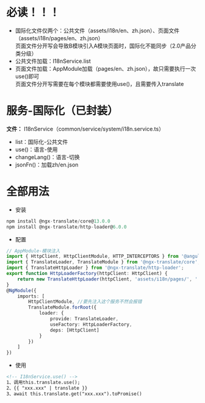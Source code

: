 # 必读！！！
- 国际化文件仅两个：公共文件（assets/i18n/en、zh.json）、页面文件（assets/i18n/pages/en、zh.json）  
  页面文件分开写会导致B模块引入A模块页面时，国际化不能同步（2.0产品分类分级）
- 公共文件加载：I18nService.list
- 页面文件加载：AppModule加载（pages/en、zh.json），故只需要执行一次use()即可  
  页面文件分开写需要在每个模块都需要使用use()，且需要传入translate

# 服务-国际化（已封装）
**文件：** I18nService（common/service/system/i18n.service.ts）
- list：国际化-公共文件
- use()：语言-使用  
- changeLang()：语言-切换
- jsonFn()：加载zh/en.json  


# 全部用法
- 安装
```typescript
npm install @ngx-translate/core@13.0.0
npm install @ngx-translate/http-loader@6.0.0
```
- 配置
```typescript
// AppModule-模块注入
import { HttpClient, HttpClientModule, HTTP_INTERCEPTORS } from '@angular/common/http';
import { TranslateLoader, TranslateModule } from '@ngx-translate/core';
import { TranslateHttpLoader } from '@ngx-translate/http-loader';
export function HttpLoaderFactory(httpClient: HttpClient) {
	return new TranslateHttpLoader(httpClient, 'assets/i18n/pages/', '.json');
}
@NgModule({
	imports: [
		HttpClientModule, //要先注入这个服务不然会报错
		TranslateModule.forRoot({
			loader: {
				provide: TranslateLoader,
				useFactory: HttpLoaderFactory,
				deps: [HttpClient]
			}
		})
	]
})
```
- 使用
```html
<!-- I18nService.use() -->
1、调用this.translate.use();
2、{{ "xxx.xxx" | translate }}
3、await this.translate.get("xxx.xxx").toPromise()
```
  

